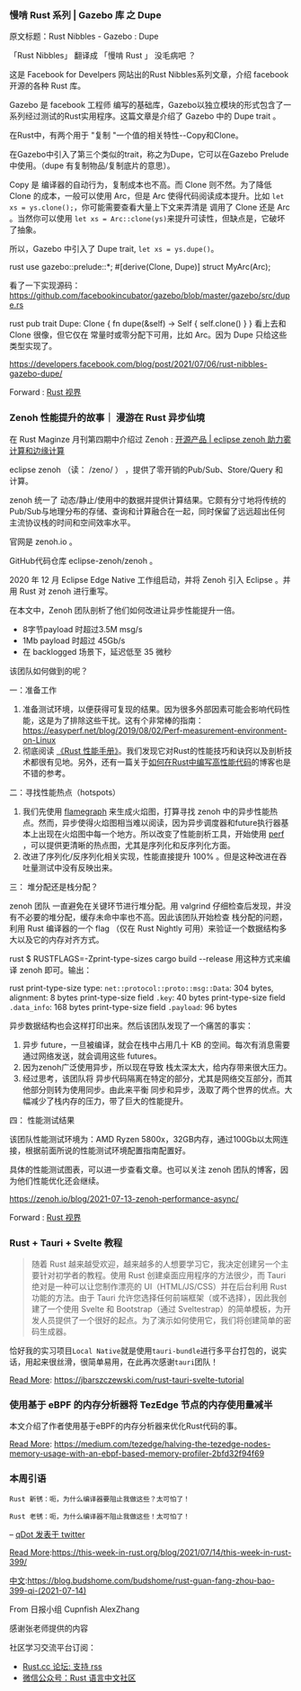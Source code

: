### 慢啃 Rust 系列   | Gazebo 库 之 Dupe

原文标题：Rust Nibbles - Gazebo : Dupe 

「Rust Nibbles」 翻译成 「慢啃 Rust 」 没毛病吧 ？ 

这是 Facebook for Develpers 网站出的Rust Nibbles系列文章，介绍 facebook 开源的各种 Rust 库。

Gazebo 是 facebook 工程师 编写的基础库，Gazebo以独立模块的形式包含了一系列经过测试的Rust实用程序。这篇文章是介绍了 Gazebo 中的 Dupe trait 。

在Rust中，有两个用于 "复制 "一个值的相关特性--Copy和Clone。

在Gazebo中引入了第三个类似的trait，称之为Dupe，它可以在Gazebo Prelude中使用。（dupe 有复制物品/复制底片的意思）。


Copy 是 编译器的自动行为，复制成本也不高。而 Clone 则不然。为了降低 Clone  的成本，一般可以使用 Arc，但是 Arc 使得代码阅读成本提升。比如 `let xs = ys.clone();`，你可能需要查看大量上下文来弄清是 调用了 Clone 还是 Arc 。当然你可以使用 `let xs = Arc::clone(ys)`来提升可读性，但缺点是，它破坏了抽象。

所以，Gazebo 中引入了 Dupe trait, `let xs = ys.dupe()`。

rust
use gazebo::prelude::*;
#[derive(Clone, Dupe)]
struct MyArc(Arc<String>);

看了一下实现源码：https://github.com/facebookincubator/gazebo/blob/master/gazebo/src/dupe.rs

rust
pub trait Dupe: Clone {
    fn dupe(&self) -> Self {
        self.clone()
    }
}
看上去和 Clone 很像，但它仅在 常量时或零分配下可用，比如 Arc。因为 Dupe 只给这些类型实现了。

https://developers.facebook.com/blog/post/2021/07/06/rust-nibbles-gazebo-dupe/

Forward : [Rust 视界](https://t.me/rust_daily_news/4960 )

### Zenoh 性能提升的故事｜ 漫游在 Rust 异步仙境

在 Rust Maginze 月刊第四期中介绍过 Zenoh :  [开源产品 | eclipse zenoh 助力雾计算和边缘计算]( https://rustmagazine.github.io/rust_magazine_2021/chapter_4/zenoh.html ) 

eclipse zenoh （读： /zeno/ ） ，提供了零开销的Pub/Sub、Store/Query 和 计算。

zenoh 统一了 动态/静止/使用中的数据并提供计算结果。它颇有分寸地将传统的Pub/Sub与地理分布的存储、查询和计算融合在一起，同时保留了远远超出任何主流协议栈的时间和空间效率水平。

官网是 zenoh.io 。

GitHub代码仓库 eclipse-zenoh/zenoh 。

2020 年 12 月 Eclipse Edge Native 工作组启动，并将 Zenoh 引入 Eclipse 。并用 Rust 对 zenoh 进行重写。

在本文中，Zenoh 团队剖析了他们如何改进让异步性能提升一倍。


- 8字节payload 时超过3.5M msg/s
- 1Mb payload 时超过 45Gb/s
- 在 backlogged 场景下，延迟低至 35 微秒

该团队如何做到的呢？

一：准备工作

1. 准备测试环境，以便获得可复现的结果。因为很多外部因素可能会影响代码性能，这是为了排除这些干扰。这有个非常棒的指南：https://easyperf.net/blog/2019/08/02/Perf-measurement-environment-on-Linux
2. 彻底阅读 [《Rust 性能手册》](https://nnethercote.github.io/perf-book/title-page.html)。我们发现它对Rust的性能技巧和诀窍以及剖析技术都很有见地。另外，还有一篇关于[如何在Rust中编写高性能代码](http://likebike.com/posts/How_To_Write_Fast_Rust_Code.html)的博客也是不错的参考。

二：寻找性能热点（hotspots）

1.  我们先使用 [flamegraph](https://github.com/flamegraph-rs/flamegraph) 来生成火焰图，打算寻找 zenoh 中的异步性能热点。然而，异步使得火焰图相当难以阅读，因为异步调度器和future执行器基本上出现在火焰图中每一个地方。所以改变了性能剖析工具，开始使用 [perf](https://perf.wiki.kernel.org/index.php/Main_Page) ，可以提供更清晰的热点图，尤其是序列化和反序列化方面。
2. 改进了序列化/反序列化相关实现，性能直接提升 100% 。但是这种改进在吞吐量测试中没有反映出来。

三： 堆分配还是栈分配？

zenoh 团队 一直避免在关键环节进行堆分配。用 valgrind 仔细检查后发现，并没有不必要的堆分配，缓存未命中率也不高。因此该团队开始检查 栈分配的问题，利用 Rust 编译器的一个 flag （仅在 Rust Nightly 可用）来验证一个数据结构多大以及它的内存对齐方式。

rust
$ RUSTFLAGS=-Zprint-type-sizes cargo build --release
用这种方式来编译 zenoh 即可。输出：

rust
print-type-size type: `net::protocol::proto::msg::Data`: 304 bytes, alignment: 8 bytes
print-type-size     field `.key`: 40 bytes
print-type-size     field `.data_info`: 168 bytes
print-type-size     field `.payload`: 96 bytes

异步数据结构也会这样打印出来。然后该团队发现了一个痛苦的事实：

1. 异步 future，一旦被编译，就会在栈中占用几十 KB 的空间。每次有消息需要通过网络发送，就会调用这些 futures。
2. 因为zenoh广泛使用异步，所以现在导致 栈太深太大，给内存带来很大压力。
3. 经过思考，该团队将 异步代码隔离在特定的部分，尤其是网络交互部分，而其他部分则转为使用同步。由此来平衡 同步和异步，汲取了两个世界的优点。大幅减少了栈内存的压力，带了巨大的性能提升。

四： 性能测试结果

该团队性能测试环境为：AMD Ryzen 5800x，32GB内存，通过100Gb以太网连接，根据前面所说的性能测试环境配置指南配置好。

具体的性能测试图表，可以进一步查看文章。也可以关注 zenoh 团队的博客，因为他们性能优化还会继续。

https://zenoh.io/blog/2021-07-13-zenoh-performance-async/

Forward : [Rust 视界](https://t.me/rust_daily_news/4954 )

### Rust + Tauri + Svelte 教程

> 随着 Rust 越来越受欢迎，越来越多的人想要学习它，我决定创建另一个主要针对初学者的教程。使用 Rust 创建桌面应用程序的方法很少，而 Tauri 绝对是一种可以让您制作漂亮的 UI（HTML/JS/CSS）并在后台利用 Rust 功能的方法。由于 Tauri 允许您选择任何前端框架（或不选择），因此我创建了一个使用 Svelte 和 Bootstrap（通过 Sveltestrap）的简单模板，为开发人员提供了一个很好的起点。为了演示如何使用它，我们将创建简单的密码生成器。

恰好我的实习项目`Local Native`就是使用`tauri-bundle`进行多平台打包的，说实话，用起来很丝滑，很简单易用，在此再次感谢`tauri`团队！

[Read More](https://jbarszczewski.com/rust-tauri-svelte-tutorial): https://jbarszczewski.com/rust-tauri-svelte-tutorial

### 使用基于 eBPF 的内存分析器将 TezEdge 节点的内存使用量减半

本文介绍了作者使用基于eBPF的内存分析器来优化Rust代码的事。

[Read More](https://medium.com/tezedge/halving-the-tezedge-nodes-memory-usage-with-an-ebpf-based-memory-profiler-2bfd32f94f69): https://medium.com/tezedge/halving-the-tezedge-nodes-memory-usage-with-an-ebpf-based-memory-profiler-2bfd32f94f69

### 本周引语

```
Rust 新锈：呃，为什么编译器要阻止我做这些？太可怕了！

Rust 老锈：呃，为什么编译器不阻止我做这些！太可怕了！
```
– [qDot 发表于 twitter](https://twitter.com/qDot/status/1412536312150716416)

[Read More](https://this-week-in-rust.org/blog/2021/07/14/this-week-in-rust-399/):https://this-week-in-rust.org/blog/2021/07/14/this-week-in-rust-399/

[中文](https://blog.budshome.com/budshome/rust-guan-fang-zhou-bao-399-qi-(2021-07-14)):https://blog.budshome.com/budshome/rust-guan-fang-zhou-bao-399-qi-(2021-07-14)

From 日报小组 Cupnfish AlexZhang

感谢张老师提供的内容

社区学习交流平台订阅：

- [Rust.cc 论坛: 支持 rss](https://rustcc.cn/)
- [微信公众号：Rust 语言中文社区](https://rustcc.cn/article?id=ed7c9379-d681-47cb-9532-0db97d883f62)